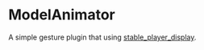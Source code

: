 # ModelAnimator
A simple gesture plugin that using [stable_player_display](https://github.com/bradleyq/stable_player_display). 

